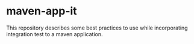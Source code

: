 # maven-app-it
This repository describes some best practices to use while incorporating integration test to a maven application. 
